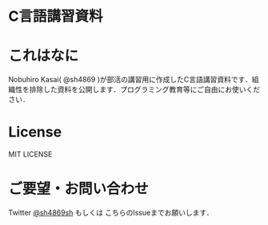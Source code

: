C言語講習資料
===

# これはなに

Nobuhiro Kasai( @sh4869 )が部活の講習用に作成したC言語講習資料です．組織性を排除した資料を公開します．プログラミング教育等にご自由にお使いください．

# License

MIT LICENSE

# ご要望・お問い合わせ

Twitter [@sh4869sh](https://twitter.com/sh4869sh) もしくは こちらのIssueまでお願いします．
